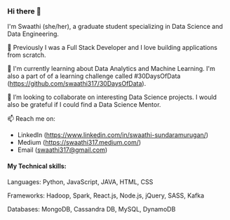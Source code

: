 ### Hi there 👋

I'm Swaathi (she/her), a graduate student specializing in Data Science and Data Engineering. 

🔭 Previously I was a Full Stack Developer and I love building applications from scratch. 

🌱 I'm currently learning about Data Analytics and Machine Learning. I'm also a part of of a learning challenge called #30DaysOfData (https://github.com/swaathi317/30DaysOfData).

👯 I’m looking to collaborate on interesting Data Science projects. I would also be grateful if I could find a Data Science Mentor. 



📫 Reach me on: 

- LinkedIn (https://www.linkedin.com/in/swaathi-sundaramurugan/)
- Medium (https://swaathi317.medium.com/)
- Email (swaathi317@gmail.com)



#### My Technical skills:

Languages: Python, JavaScript, JAVA, HTML, CSS

Frameworks: Hadoop, Spark, React.js, Node.js, jQuery, SASS, Kafka

Databases: MongoDB, Cassandra DB, MySQL, DynamoDB
